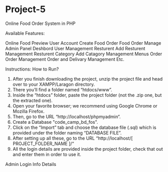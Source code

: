 # Project-5
Online Food Order System in PHP


 Available Features:

 Online Food Preview
 User Account Create
 Food Order 
 Food Order Manage
 Admin Panel
 Deshbord
 User Management
 Resturent Add
 Resturent Management Resturent Category Add
 Catagory Management
 Menus
 Order Order Management
 Order and Delivary Management
 Etc.

 Instructions: How to Run?

1.  After you finish downloading the project, unzip the project file and head over to your XAMPP/Laragon directory. <br/>
2.  There you’ll find a folder named “htdocs/www”. <br/>
3.  Inside the “htdocs” folder, paste the project folder (not the .zip one, but the extracted one). <br/>
4.  Open your favorite browser; we recommend using Google Chrome or Mozilla Firefox. <br/>
5.  Then, go to the URL “http://localhost/phpmyadmin“. <br/>
6.  Create a Database "code_camp_bd_fos". <br/>
7.  Click on the “Import” tab and choose the database file (.sql) which is provided under the folder naming “DATABASE FILE”. <br/>
8.  After setting up all these, go to the URL “http://localhost/[ PROJECT_FOLDER_NAME ]/“ <br/>
9.  All the login details are provided inside the project folder, check that out and enter them in order to use it. <br/>

 Admin Login Info Details

